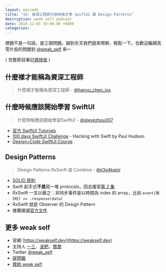 ```yaml
---
layout: episode
title: "16: 資深工程師什麼時候才學 SwiftUI 跟 Design Patterns"
description: weak self podcast
date: 2019-12-01 19:00:00 +0800
categories: 
---
```


標題不是一句話，是三個問題。越到冬天我們就來閒聊，輕鬆一下。也歡迎繼續丟雪片般的問題到 [@weak_self](https://twitter.com/weak_self) 來～

{ 完整節目筆記[請按我](https://weakself.dev/episodes/16) }

## 什麼樣才能稱為資深工程師

> 什麼樣才能稱為資深工程師 - [@hanyu_chen_ios](https://twitter.com/hanyu_chen_ios/status/1200213436338073601?s=20)

## 什麼時候應該開始學習 SwiftUI 
> 什麼時候應該開始學習SwiftUI - [@stevezhou007](https://twitter.com/stevezhou007/status/1200107831690698753?s=20)

* [官方 SwiftUI Tutorials](https://developer.apple.com/tutorials/swiftui/tutorials)
* [100 days SwiftUI Challenge](https://www.hackingwithswift.com/100/swiftui) - Hacking with Swift by Paul Hudson
* [Design+Code SwiftUI Course](https://designcode.io/swiftui?promo=learnswiftui)

## Design Patterns 
> Design Patterns
> RxSwift 或 Combine - [@ji3g4kami](https://twitter.com/ji3g4kami/status/1200252960074108928?s=20)

* [SOLID 原則](https://zh.wikipedia.org/zh-tw/SOLID_(面向对象设计))
* Swift 起手式**不是**寫一堆 protocols，回去複習[第 2 集](http://weakself.dev/episodes/2)
* RxSwift 一言以蔽之：非同步事件是以時間為 index 的 array，比如 `event[第5秒] == .response(data)`
* RxSwift 就是 Observer 的 Design Pattern
* 推薦閱讀[官方文件](http://reactivex.io/documentation/observable.html)

## 更多 weak self

* 官網 [https://weakself.dev](https://weakself.dev)
* 主持人 [一三](https://twitter.com/ethanhuang13)、[波肥](https://twitter.com/PofatTseng)、[喬喬](https://twitter.com/joe_trash_talk)
* Twitter [@weak_self](https://twitter.com/weak_self)
* [提問箱](https://peing.net/zh-TW/weak_self)
* [贊助 weak self](https://weakself.dev/#贊助)